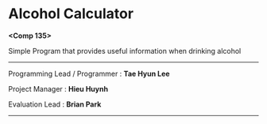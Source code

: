# Alcohol Calculator
<b><Comp 135></b>

Simple Program that provides useful information when drinking alcohol






____________________________________________
Programming Lead / Programmer : <b>Tae Hyun Lee</b>

Project Manager : <b>Hieu Huynh </b>

Evaluation Lead : <b>Brian Park</b>
____________________________________________
